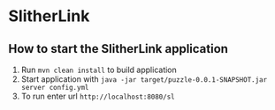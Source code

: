 # SlitherLink

How to start the SlitherLink application
---

1. Run `mvn clean install` to build application
1. Start application with `java -jar target/puzzle-0.0.1-SNAPSHOT.jar server config.yml`
1. To run enter url `http://localhost:8080/sl`

